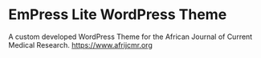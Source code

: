 # EmPress Lite WordPress Theme

A custom developed WordPress Theme for the African Journal of Current Medical Research. https://www.afrijcmr.org
